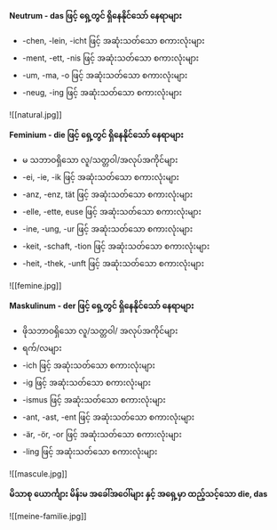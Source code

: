 
**Neutrum - das ဖြင့် ရှေ့တွင် ရှိနေနိုင်သော် နေရာများ**

* -chen, -lein, -icht ဖြင့် အဆုံးသတ်သော စကားလုံးများ
* -ment, -ett, -nis ဖြင့် အဆုံးသတ်သော စကားလုံးများ
*  -um, -ma, -o  ဖြင့် အဆုံးသတ်သော စကားလုံးများ
* -neug, -ing ဖြင့် အဆုံးသတ်သော စကားလုံးများ

![[natural.jpg]]

**Feminium - die ဖြင့် ရှေ့တွင် ရှိနေနိုင်သော် နေရာများ**

*  မ သဘာဝရှိသော လူ/သတ္တဝါ/အလုပ်အကိုင်များ
* -ei, -ie, -ik ဖြင့် အဆုံးသတ်သော စကားလုံးများ
*  -anz, -enz, tät ဖြင့် အဆုံးသတ်သော စကားလုံးများ
* -elle, -ette, euse ဖြင့် အဆုံးသတ်သော စကားလုံးများ
*  -ine, -ung, -ur ဖြင့် အဆုံးသတ်သော စကားလုံးများ
* -keit, -schaft, -tion ဖြင့် အဆုံးသတ်သော စကားလုံးများ
* -heit, -thek, -unft ဖြင့် အဆုံးသတ်သော စကားလုံးများ

![[femine.jpg]]

**Maskulinum  - der ဖြင့် ရှေ့တွင် ရှိနေနိုင်သော် နေရာများ**

*  ဖိုသဘာဝရှိသော လူ/သတ္တဝါ/ အလုပ်အကိုင်များ
* ရက်/လများ
* -ich ဖြင့် အဆုံးသတ်သော စကားလုံးများ
* -ig ဖြင့် အဆုံးသတ်သော စကားလုံးများ
* -ismus ဖြင့် အဆုံးသတ်သော စကားလုံးများ
* -ant, -ast, -ent ဖြင့် အဆုံးသတ်သော စကားလုံးများ
* -är, -ör, -or  ဖြင့် အဆုံးသတ်သော စကားလုံးများ
* -ling ဖြင့် အဆုံးသတ်သော စကားလုံးများ

![[mascule.jpg]]


 **မိသာစု ယောင်္ကျား မိန်းမ အခေါ်အဝေါ်များ နှင့် အရှေ့မှာ ထည့်သင့်သော die, das**

![[meine-familie.jpg]]
